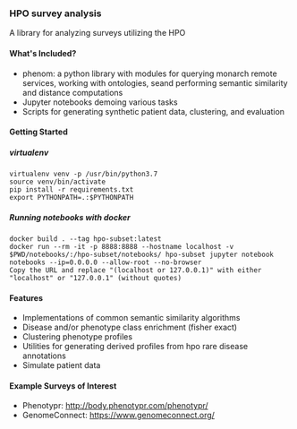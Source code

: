 ### HPO survey analysis
A library for analyzing surveys utilizing the HPO


#### What's Included?
- phenom: a python library with modules for querying monarch remote services, working with ontologies,
seand performing semantic similarity and distance computations
- Jupyter notebooks demoing various tasks
- Scripts for generating synthetic patient data, clustering, and evaluation

#### Getting Started

##### virtualenv

    virtualenv venv -p /usr/bin/python3.7
    source venv/bin/activate
    pip install -r requirements.txt
    export PYTHONPATH=.:$PYTHONPATH


##### Running notebooks with docker

    docker build . --tag hpo-subset:latest
    docker run --rm -it -p 8888:8888 --hostname localhost -v $PWD/notebooks/:/hpo-subset/notebooks/ hpo-subset jupyter notebook notebooks --ip=0.0.0.0 --allow-root --no-browser
    Copy the URL and replace "(localhost or 127.0.0.1)" with either "localhost" or "127.0.0.1" (without quotes)


#### Features
- Implementations of common semantic similarity algorithms
- Disease and/or phenotype class enrichment (fisher exact)
- Clustering phenotype profiles
- Utilities for generating derived profiles from hpo rare disease annotations
- Simulate patient data


#### Example Surveys of Interest
- Phenotypr: http://body.phenotypr.com/phenotypr/
- GenomeConnect: https://www.genomeconnect.org/
